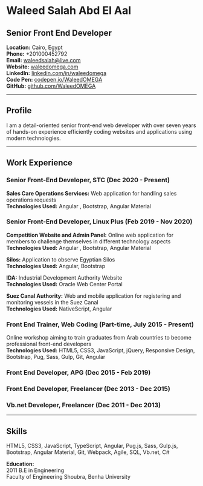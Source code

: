 # Waleed Salah Abd El Aal
## Senior Front End Developer

**Location:** Cairo, Egypt  
**Phone:** +201000452792  
**Email:** waleedsalah@live.com  
**Website:** [waleedomega.com](http://waleedomega.com/#/about)  
**LinkedIn:** [linkedin.com/in/waleedomega](http://eg.linkedin.com/in/waleedomega)  
**Code Pen:** [codepen.io/WaleedOMEGA](http://codepen.io/WaleedOMEGA)  
**GitHub:** [github.com/WaleedOMEGA](https://github.com/WaleedOMEGA)

---

## Profile

I am a detail-oriented senior front-end web developer with over seven years of hands-on experience efficiently coding websites and applications using modern technologies.

---

## Work Experience

### Senior Front-End Developer, STC (Dec 2020 - Present)

**Sales Care Operations Services:**
Web application for handling sales operations requests  
**Technologies Used:** Angular , Bootstrap, Angular Material

### Senior Front-End Developer, Linux Plus (Feb 2019 - Nov 2020)

**Competition Website and Admin Panel:**
Online web application for members to challenge themselves in different technology aspects  
**Technologies Used:** Angular , Bootstrap, Angular Material

**Silos:**
Application to observe Egyptian Silos  
**Technologies Used:** Angular, Bootstrap

**IDA:**
Industrial Development Authority Website  
**Technologies Used:** Oracle Web Center Portal

**Suez Canal Authority:**
Web and mobile application for registering and monitoring vessels in the Suez Canal  
**Technologies Used:** NativeScript, Angular

### Front End Trainer, Web Coding (Part-time, July 2015 - Present)

Online workshop aiming to train graduates from Arab countries to become professional front-end developers  
**Technologies Used:** HTML5, CSS3, JavaScript, jQuery, Responsive Design, Bootstrap, Pug, Sass, Gulp, Git, Angular

### Front End Developer, APG (Dec 2015 - Feb 2019)

### Front End Developer, Freelancer (Dec 2013 - Dec 2015)

### Vb.net Developer, Freelancer (Dec 2011 - Dec 2013)

---

## Skills

HTML5, CSS3, JavaScript, TypeScript, Angular, Pug.js, Sass, Gulp.js, Bootstrap, Angular Material, Git, Webpack, Agile, SQL, Vb.net, C#

**Education:**  
2011 B.E in Engineering  
Faculty of Engineering Shoubra, Benha University
